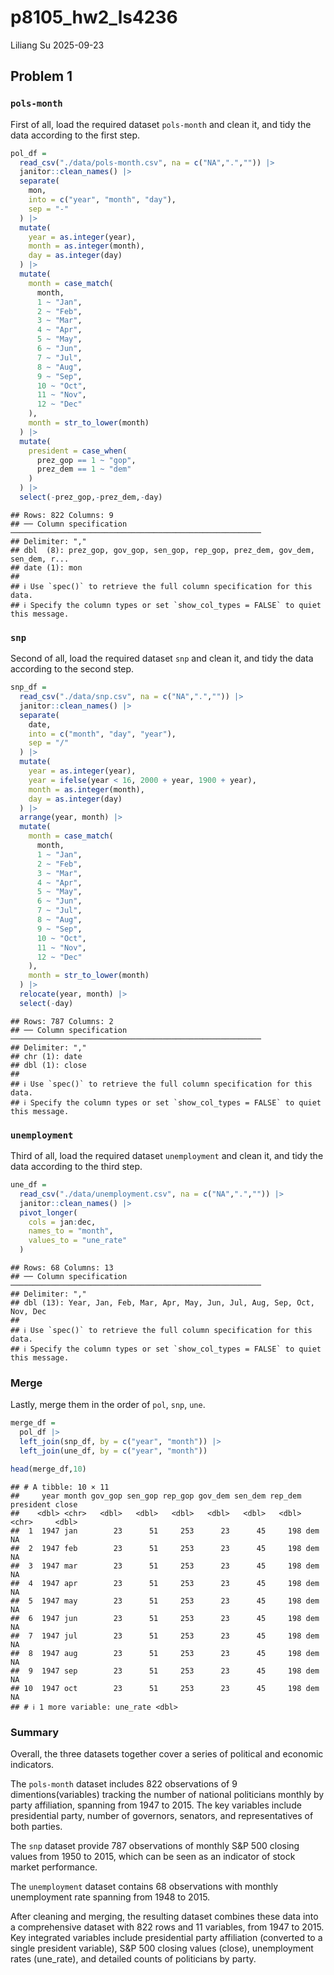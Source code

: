 p8105_hw2_ls4236
================
Liliang Su
2025-09-23

## Problem 1

### `pols-month`

First of all, load the required dataset `pols-month` and clean it, and
tidy the data according to the first step.

``` r
pol_df =
  read_csv("./data/pols-month.csv", na = c("NA",".","")) |> 
  janitor::clean_names() |> 
  separate(
    mon,
    into = c("year", "month", "day"),
    sep = "-"
  ) |> 
  mutate(
    year = as.integer(year),
    month = as.integer(month),
    day = as.integer(day)
  ) |> 
  mutate(
    month = case_match(
      month,
      1 ~ "Jan",
      2 ~ "Feb",
      3 ~ "Mar",
      4 ~ "Apr",
      5 ~ "May",
      6 ~ "Jun",
      7 ~ "Jul",
      8 ~ "Aug",
      9 ~ "Sep",
      10 ~ "Oct",
      11 ~ "Nov",
      12 ~ "Dec"
    ),
    month = str_to_lower(month)
  ) |> 
  mutate(
    president = case_when(
      prez_gop == 1 ~ "gop",
      prez_dem == 1 ~ "dem"
    )
  ) |> 
  select(-prez_gop,-prez_dem,-day)
```

    ## Rows: 822 Columns: 9
    ## ── Column specification ────────────────────────────────────────────────────────
    ## Delimiter: ","
    ## dbl  (8): prez_gop, gov_gop, sen_gop, rep_gop, prez_dem, gov_dem, sen_dem, r...
    ## date (1): mon
    ## 
    ## ℹ Use `spec()` to retrieve the full column specification for this data.
    ## ℹ Specify the column types or set `show_col_types = FALSE` to quiet this message.

### `snp`

Second of all, load the required dataset `snp` and clean it, and tidy
the data according to the second step.

``` r
snp_df =
  read_csv("./data/snp.csv", na = c("NA",".","")) |> 
  janitor::clean_names() |> 
  separate(
    date,
    into = c("month", "day", "year"),
    sep = "/"
  ) |> 
  mutate(
    year = as.integer(year),
    year = ifelse(year < 16, 2000 + year, 1900 + year),
    month = as.integer(month),
    day = as.integer(day)
  ) |> 
  arrange(year, month) |> 
  mutate(
    month = case_match(
      month,
      1 ~ "Jan",
      2 ~ "Feb",
      3 ~ "Mar",
      4 ~ "Apr",
      5 ~ "May",
      6 ~ "Jun",
      7 ~ "Jul",
      8 ~ "Aug",
      9 ~ "Sep",
      10 ~ "Oct",
      11 ~ "Nov",
      12 ~ "Dec"
    ),
    month = str_to_lower(month)
  ) |> 
  relocate(year, month) |> 
  select(-day)
```

    ## Rows: 787 Columns: 2
    ## ── Column specification ────────────────────────────────────────────────────────
    ## Delimiter: ","
    ## chr (1): date
    ## dbl (1): close
    ## 
    ## ℹ Use `spec()` to retrieve the full column specification for this data.
    ## ℹ Specify the column types or set `show_col_types = FALSE` to quiet this message.

### `unemployment`

Third of all, load the required dataset `unemployment` and clean it, and
tidy the data according to the third step.

``` r
une_df =
  read_csv("./data/unemployment.csv", na = c("NA",".","")) |> 
  janitor::clean_names() |> 
  pivot_longer(
    cols = jan:dec,
    names_to = "month",
    values_to = "une_rate"
  )
```

    ## Rows: 68 Columns: 13
    ## ── Column specification ────────────────────────────────────────────────────────
    ## Delimiter: ","
    ## dbl (13): Year, Jan, Feb, Mar, Apr, May, Jun, Jul, Aug, Sep, Oct, Nov, Dec
    ## 
    ## ℹ Use `spec()` to retrieve the full column specification for this data.
    ## ℹ Specify the column types or set `show_col_types = FALSE` to quiet this message.

### Merge

Lastly, merge them in the order of `pol`, `snp`, `une`.

``` r
merge_df =
  pol_df |> 
  left_join(snp_df, by = c("year", "month")) |> 
  left_join(une_df, by = c("year", "month"))

head(merge_df,10)
```

    ## # A tibble: 10 × 11
    ##     year month gov_gop sen_gop rep_gop gov_dem sen_dem rep_dem president close
    ##    <dbl> <chr>   <dbl>   <dbl>   <dbl>   <dbl>   <dbl>   <dbl> <chr>     <dbl>
    ##  1  1947 jan        23      51     253      23      45     198 dem          NA
    ##  2  1947 feb        23      51     253      23      45     198 dem          NA
    ##  3  1947 mar        23      51     253      23      45     198 dem          NA
    ##  4  1947 apr        23      51     253      23      45     198 dem          NA
    ##  5  1947 may        23      51     253      23      45     198 dem          NA
    ##  6  1947 jun        23      51     253      23      45     198 dem          NA
    ##  7  1947 jul        23      51     253      23      45     198 dem          NA
    ##  8  1947 aug        23      51     253      23      45     198 dem          NA
    ##  9  1947 sep        23      51     253      23      45     198 dem          NA
    ## 10  1947 oct        23      51     253      23      45     198 dem          NA
    ## # ℹ 1 more variable: une_rate <dbl>

### Summary

Overall, the three datasets together cover a series of political and
economic indicators.

The `pols-month` dataset includes 822 observations of 9
dimentions(variables) tracking the number of national politicians
monthly by party affiliation, spanning from 1947 to 2015. The key
variables include presidential party, number of governors, senators, and
representatives of both parties.

The `snp` dataset provide 787 observations of monthly S&P 500 closing
values from 1950 to 2015, which can be seen as an indicator of stock
market performance.

The `unemployment` dataset contains 68 observations with monthly
unemployment rate spanning from 1948 to 2015.

After cleaning and merging, the resulting dataset combines these data
into a comprehensive dataset with 822 rows and 11 variables, from 1947
to 2015. Key integrated variables include presidential party affiliation
(converted to a single president variable), S&P 500 closing values
(close), unemployment rates (une_rate), and detailed counts of
politicians by party.
